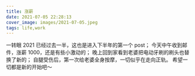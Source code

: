 ```yaml
---
title: 涨薪
date: 2021-07-05 22:28:13
cover_image: images/2021-07-05.jpeg
tags: life,work
---
```


一转眼 2021 已经过去一半，这也是进入下半年的第一个 post；
今天中午收到邮件，涨薪 1000，还是有些小激动的；
晚上回到家看到老婆把电动牙刷的刷头也替换了新的；
自腿受伤后，第一次给老婆全身按摩，一切似乎在走向正轨。
希望一切都是新的开始吧～
